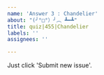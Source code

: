 ```yaml
---
name: 'Answer 3 : Chandelier'
about: "(╯°□°）╯︵ ┻━┻"
title: quiz|455|Chandelier
labels: ''
assignees: ''

---
```


Just click 'Submit new issue'.
